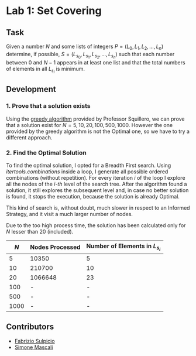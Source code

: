 # Lab 1: Set Covering

## Task
Given a number $N$ and some lists of integers $P = (L_0, L_1, L_2, ..., L_n)$ determine, if possible, $S = (L_{s_0}, L_{s_1}, L_{s_2}, ..., L_{s_n})$ such that each number between $0$ and $N-1$ appears in at least one list and that the total numbers of elements in all $L_{s_i}$ is minimum.

## Development

### 1. Prove that a solution exists
Using the [greedy algorithm](https://github.com/squillero/computational-intelligence/blob/master/2022-23/lab1_set-covering.ipynb) provided by Professor Squillero, we can prove that a solution exist for $N = 5, 10, 20, 100, 500, 1000$. However the one provided by the greedy algorithm is not the Optimal one, so we have to try a different approach.

### 2. Find the Optimal Solution
To find the optimal solution, I opted for a Breadth First search.
Using _itertools.combinations_ inside a loop, I generate all possible ordered combinations (without repetition).
For every iteration _i_ of the loop I explore all the nodes of the _i-th_ level of the search tree.
After the algorithm found a solution, it still explores the subsequent level and, in case no better solution is found, it stops the execution, because the solution is already Optimal.

This kind of search is, without doubt, much slower in respect to an Informed Strategy, and it visit a much larger number of nodes.

Due to the too high process time, the solution has been calculated only for $N$ lesser than 20 (included).

|$N$|Nodes Processed|Number of Elements in $L_{s_i}$ |
|---|---|---|
|5|10350|5|
|10|210700|10|
|20|1066648|23|
|100|-|-|
|500|-|-|
|1000|-|-|

## Contributors

- [Fabrizio Sulpicio](https://github.com/Xiusss)
- [Simone Mascali](https://github.com/vmask25)